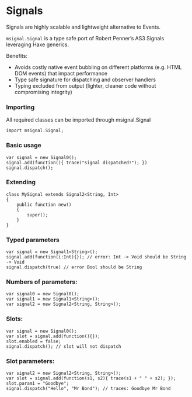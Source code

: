 Signals
====================

Signals are highly scalable and lightweight alternative to Events.

`msignal.Signal` is a type safe port of Robert Penner’s AS3 Signals leveraging Haxe generics.

Benefits:

* Avoids costly native event bubbling on different platforms (e.g. HTML DOM events) that impact performance
* Type safe signature for dispatching and observer handlers
* Typing excluded from output (lighter, cleaner code without compromising integrity)

### Importing

All required classes can be imported through msignal.Signal

	import msignal.Signal;

### Basic usage

	var signal = new Signal0();
	signal.add(function(){ trace("signal dispatched!"); })
	signal.dispatch();

### Extending

	class MySignal extends Signal2<String, Int>
	{
		public function new()
		{
			super();
		}
	}

### Typed parameters

	var signal = new Signal1<String>();
	signal.add(function(i:Int){}); // error: Int -> Void should be String -> Void
	signal.dispatch(true) // error Bool should be String

### Numbers of parameters:

	var signal0 = new Signal0();
	var signal1 = new Signal1<String>();
	var signal2 = new Signal2<String, String>();

### Slots:

	var signal = new Signal0();
	var slot = signal.add(function(){});
	slot.enabled = false;
	signal.dispatch(); // slot will not dispatch

### Slot parameters:

	var signal2 = new Signal2<String, String>();
	var slot = signal.add(function(s1, s2){ trace(s1 + " " + s2); });
	slot.param1 = "Goodbye";
	signal.dispatch("Hello", "Mr Bond"); // traces: Goodbye Mr Bond


